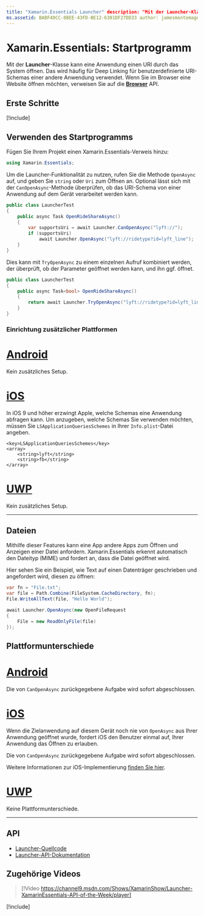 ```yaml
---
title: "Xamarin.Essentials Launcher" description: "Mit der Launcher-Klasse in Xamarin.Essentials kann eine Anwendung einen URI über das System öffnen."
ms.assetid: BABF40CC-8BEE-43FD-BE12-6301DF27DD33 author: jamesmontemagno ms.custom: video ms.author: jamont ms.date: 08/20/2019 no-loc: [Xamarin.Forms, Xamarin.Essentials]
---
```


# <a name="xamarinessentials-launcher"></a>Xamarin.Essentials: Startprogramm

Mit der **Launcher**-Klasse kann eine Anwendung einen URI durch das System öffnen. Das wird häufig für Deep Linking für benutzerdefinierte URI-Schemas einer andere Anwendung verwendet. Wenn Sie im Browser eine Website öffnen möchten, verweisen Sie auf die **[Browser](open-browser.md)** API.

## <a name="get-started"></a>Erste Schritte

[!include[](~/essentials/includes/get-started.md)]

## <a name="using-launcher"></a>Verwenden des Startprogramms

Fügen Sie Ihrem Projekt einen Xamarin.Essentials-Verweis hinzu:

```csharp
using Xamarin.Essentials;
```

Um die Launcher-Funktionalität zu nutzen, rufen Sie die Methode `OpenAsync` auf, und geben Sie `string` oder `Uri` zum Öffnen an. Optional lässt sich mit der `CanOpenAsync`-Methode überprüfen, ob das URI-Schema von einer Anwendung auf dem Gerät verarbeitet werden kann.

```csharp
public class LauncherTest
{
    public async Task OpenRideShareAsync()
    {
        var supportsUri = await Launcher.CanOpenAsync("lyft://");
        if (supportsUri)
            await Launcher.OpenAsync("lyft://ridetype?id=lyft_line");
    }
}
```

Dies kann mit `TryOpenAsync` zu einem einzelnen Aufruf kombiniert werden, der überprüft, ob der Parameter geöffnet werden kann, und ihn ggf. öffnet.

```csharp
public class LauncherTest
{
    public async Task<bool> OpenRideShareAsync()
    {
        return await Launcher.TryOpenAsync("lyft://ridetype?id=lyft_line");
    }
}
```

### <a name="additional-platform-setup"></a>Einrichtung zusätzlicher Plattformen

# <a name="android"></a>[Android](#tab/android)

Kein zusätzliches Setup.

# <a name="ios"></a>[iOS](#tab/ios)

In iOS 9 und höher erzwingt Apple, welche Schemas eine Anwendung abfragen kann. Um anzugeben, welche Schemas Sie verwenden möchten, müssen Sie `LSApplicationQueriesSchemes` in Ihrer `Info.plist`-Datei angeben.

```
<key>LSApplicationQueriesSchemes</key>
<array>
    <string>lyft</string>  
    <string>fb</string>
</array>
```

# <a name="uwp"></a>[UWP](#tab/uwp)

Kein zusätzliches Setup.

-----

## <a name="files"></a>Dateien

Mithilfe dieser Features kann eine App andere Apps zum Öffnen und Anzeigen einer Datei anfordern. Xamarin.Essentials erkennt automatisch den Dateityp (MIME) und fordert an, dass die Datei geöffnet wird.

Hier sehen Sie ein Beispiel, wie Text auf einen Datenträger geschrieben und angefordert wird, diesen zu öffnen:

```csharp
var fn = "File.txt";
var file = Path.Combine(FileSystem.CacheDirectory, fn);
File.WriteAllText(file, "Hello World");

await Launcher.OpenAsync(new OpenFileRequest
{
    File = new ReadOnlyFile(file)
});
```

## <a name="platform-differences"></a>Plattformunterschiede

# <a name="android"></a>[Android](#tab/android)

Die von `CanOpenAsync` zurückgegebene Aufgabe wird sofort abgeschlossen.

# <a name="ios"></a>[iOS](#tab/ios)

Wenn die Zielanwendung auf diesem Gerät noch nie von `OpenAsync` aus Ihrer Anwendung geöffnet wurde, fordert iOS den Benutzer einmal auf, Ihrer Anwendung das Öffnen zu erlauben.

Die von `CanOpenAsync` zurückgegebene Aufgabe wird sofort abgeschlossen.

Weitere Informationen zur iOS-Implementierung [finden Sie hier](xref:UIKit.UIApplication.CanOpenUrl*).

# <a name="uwp"></a>[UWP](#tab/uwp)

Keine Plattformunterschiede.

-----

## <a name="api"></a>API

- [Launcher-Quellcode](https://github.com/xamarin/Essentials/tree/master/Xamarin.Essentials/Launcher)
- [Launcher-API-Dokumentation](xref:Xamarin.Essentials.Launcher)

## <a name="related-video"></a>Zugehörige Videos

> [!Video https://channel9.msdn.com/Shows/XamarinShow/Launcher-XamarinEssentials-API-of-the-Week/player]

[!include[](~/essentials/includes/xamarin-show-essentials.md)]
